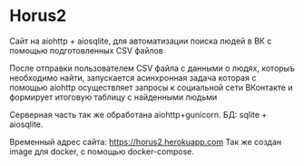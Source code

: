# Horus2
Сайт на aiohttp + aiosqlite, для автоматизации поиска людей в ВК с помощью подготовленных CSV файлов

После отправки пользователем CSV файла с данными о людях, которыъ необходимо найти, запускается асинхронная задача
которая с помощью aiohttp осуществляет запросы к социальной сети ВКонтакте и формирует итоговую таблицу с найденными людьми

Серверная часть так же обработана aiohttp+gunicorn.
БД: sqlite + aiosqlite.

Временный адрес сайта: https://horus2.herokuapp.com
Так же создан image для docker, с помощью docker-compose.
